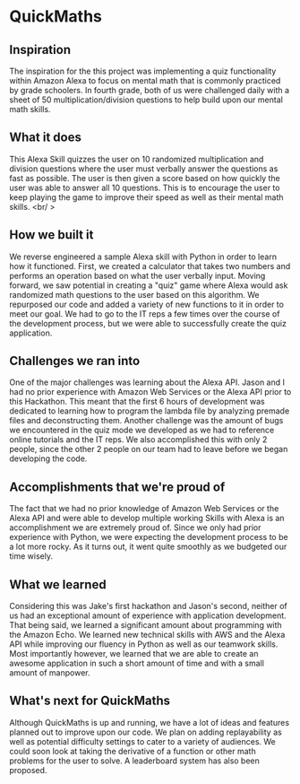 # QuickMaths
## Inspiration <br />
The inspiration for the this project was implementing a quiz functionality within Amazon Alexa to focus on mental math that is commonly practiced by grade schoolers. In fourth grade, both of us were challenged daily with a sheet of 50 multiplication/division questions to help build upon our mental math skills. <br />

## What it does <br />
This Alexa Skill quizzes the user on 10 randomized multiplication and division questions where the user must verbally answer the questions as fast as possible. The user is then given a score based on how quickly the user was able to answer all 10 questions. This is to encourage the user to keep playing the game to improve their speed as well as their mental math skills. <br/ >

## How we built it <br />
We reverse engineered a sample Alexa skill with Python in order to learn how it functioned. First, we created a calculator that takes two numbers and performs an operation based on what the user verbally input. Moving forward, we saw potential in creating a "quiz" game where Alexa would ask randomized math questions to the user based on this algorithm. We repurposed our code and added a variety of new functions to it in order to meet our goal. We had to go to the IT reps a few times over the course of the development process, but we were able to successfully create the quiz application. <br />

## Challenges we ran into <br />
One of the major challenges was learning about the Alexa API. Jason and I had no prior experience with Amazon Web Services or the Alexa API prior to this Hackathon. This meant that the first 6 hours of development was dedicated to learning how to program the lambda file by analyzing premade files and deconstructing them. Another challenge was the amount of bugs we encountered in the quiz mode we developed as we had to reference online tutorials and the IT reps. We also accomplished this with only 2 people, since the other 2 people on our team had to leave before we began developing the code.  <br />

## Accomplishments that we're proud of <br />
The fact that we had no prior knowledge of Amazon Web Services or the Alexa API and were able to develop multiple working Skills with Alexa is an accomplishment we are extremely proud of. Since we only had prior experience with Python, we were expecting the development process to be a lot more rocky. As it turns out, it went quite smoothly as we budgeted our time wisely. <br />

## What we learned <br />
Considering this was Jake's first hackathon and Jason's second, neither of us had an exceptional amount of experience with application development. That being said, we learned a significant amount about programming with the Amazon Echo. We learned new technical skills with AWS and the Alexa API while improving our fluency in Python as well as our teamwork skills. Most importantly however, we learned that we are able to create an awesome application in such a short amount of time and with a small amount of manpower. <br />

## What's next for QuickMaths <br />
Although QuickMaths is up and running, we have a lot of ideas and features planned out to improve upon our code. We plan on adding replayability as well as potential difficulty settings to cater to a variety of audiences. We could soon look at taking the derivative of a function or other math problems for the user to solve. A leaderboard system has also been proposed. <br />

